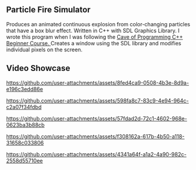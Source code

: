 Particle Fire Simulator
-----------------------
Produces an animated continuous explosion from color-changing particles that have a box blur effect. Written in C++ with SDL Graphics Library. I wrote this program when I was following the [Cave of Programming C++ Beginner Course.
](https://caveofprogramming.com/p/c-beginners)
Creates a window using the SDL library and modifies individual pixels on the screen.








**Video Showcase**
-------------------
https://github.com/user-attachments/assets/8fed4ca9-0508-4b3e-8d9a-e196c3edd86e



https://github.com/user-attachments/assets/598fa8c7-83c9-4e94-964c-c2a07f34fdbd



https://github.com/user-attachments/assets/57fdad2d-72c1-4602-968e-0623ba3b88cb



https://github.com/user-attachments/assets/f308162a-617b-4b50-a118-31658c033806


https://github.com/user-attachments/assets/4341a64f-a1a2-4a90-982c-2558d55710ee


